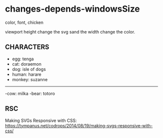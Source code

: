 # changes-depends-windowsSize
 color, font, chicken

viewport height change the svg sand the width change the color.

## CHARACTERS
- egg: tenga
- cat: doraemon
- dog: isle of dogs
- human: harare
- monkey: suzanne
---
-cow: milka
-bear: totoro

## RSC
Making SVGs Responsive with CSS:
https://tympanus.net/codrops/2014/08/19/making-svgs-responsive-with-css/
